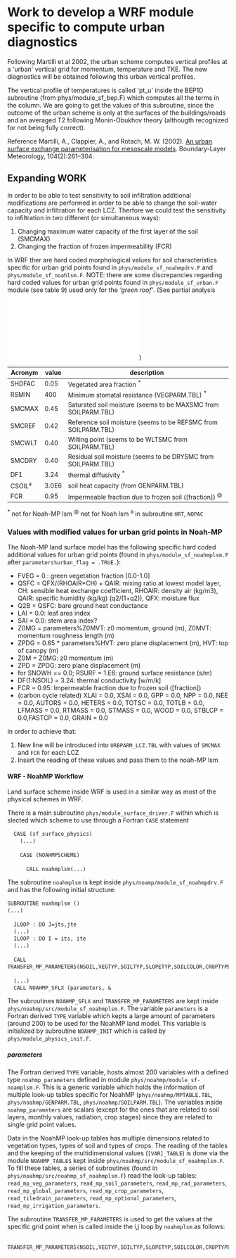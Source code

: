 # Work to develop a WRF module specific to compute urban diagnostics

Following Martilli et al 2002, the urban scheme computes vertical profiles at a 'urban' vertical grid for momentum, temperature and TKE. The new diagnostics will be obtained following this urban vertical profiles.

The vertical profile of temperatures is called 'pt_u' inside the BEP1D subroutine (from phys/module_sf_bep.F) which computes all the terms in the column. We are going to get the values of this subroutine, since the outcome of the urban scheme is only at the surfaces of the buildings/roads and an averaged T2 following Monin-Obukhov theory (althougth recognized for not being fully correct).

Reference 
Martilli, A., Clappier, A., and Rotach, M. W. (2002). [An urban surface exchange parameterisation for mesoscale models](https://link.springer.com/article/10.1023/A:1016099921195). Boundary-Layer Meteorology, 104(2):261–304.

## Expanding WORK 
In order to be able to test sensitivity to soil infiltration additional modifications are performed in order to be able to change the soil-water capacity and infiltration for each LCZ. Therfore we could test the sensitivity to infiltration in two different (or simultaneous ways):
1. Changing maximum water capacity of the first layer of the soil (SMCMAX)
1. Changing the fraction of frozen impermeability (FCR)

In WRF ther are hard coded morphological values for soil characteristics specific for urban grid points found in `phys/module_sf_noahmpdrv.F` and `phys/module_sf_noahlsm.F`. NOTE: there are some discrepancies regarding hard coded values for urban grid points found in `phys/module_sf_urban.F` module (see table 9) used only for the _’green roof’_. (See partial analysis ![urban_infiltSens.pdf](./urban_infiltSens.pdf))

| Acronym   | value  | description |
| ---       | ----   | ---- |
| SHDFAC    |  0.05  | Vegetated area fraction <SUP>*</SUP>
| RSMIN     |  400   | Minimum stomatal resistance (VEGPARM.TBL) <SUP>*</SUP>
| SMCMAX    |  0.45  | Saturated soil moisture (seems to be MAXSMC from SOILPARM.TBL)
| SMCREF    |  0.42  | Reference soil moisture (seems to be REFSMC from SOILPARM.TBL)
| SMCWLT    |  0.40  | Wilting point (seems to be WLTSMC from SOILPARM.TBL)
| SMCDRY    |  0.40  | Residual soil moisture (seems to be DRYSMC from SOILPARM.TBL)
| DF1       |  3.24  | thermal diffusivity <SUP>*</SUP>
| CSOIL<SUP>a</SUP> |  3.0E6 | soil heat capacity (from GENPARM.TBL)
| FCR       |  0.95  | Impermeable fraction due to frozen soil ([fraction]) <SUP>@</SUP>

<SUP>*</SUP> not for Noah-MP lsm
<SUP>@</SUP> not for Noah lsm
<SUP>a</SUP> in subroutine `HRT`, `NOPAC`

### Values with modified values for urban grid points in Noah-MP
The Noah-MP land surface model has the following specific hard coded additional values for urban grid points (found in `phys/module_sf_noahmplsm.F` after `parameters%urban_flag = .TRUE.`):
- FVEG = 0.: green vegetation fraction [0.0-1.0]
- QSFC = QFX/(RHOAIR*CH) + QAIR: mixing ratio at lowest model layer, CH: sensible heat exchange coefficient, RHOAIR: density air (kg/m3), QAIR: specific humidity (kg/kg) (q2/(1+q2)), QFX: moisture flux
- Q2B = QSFC: bare ground heat conductance
- LAI  = 0.0: leaf area index
- SAI  = 0.0: stem area index?
- Z0MG = parameters%Z0MVT: z0 momentum, ground (m), Z0MVT: momentum roughness length (m)
- ZPDG  = 0.65 * parameters%HVT: zero plane displacement (m), HVT: top of canopy (m)
- Z0M  = Z0MG: z0 momentum (m)
- ZPD  = ZPDG: zero plane displacement (m)
- for SNOWH == 0.0; RSURF = 1.E6: ground surface resistance (s/m)
- DF(1:NSOIL) = 3.24: thermal conductivity [w/m/k]
- FCR = 0.95: Impermeable fraction due to frozen soil ([fraction])
- (carbon cycle related) XLAI = 0.0, XSAI = 0.0, GPP = 0.0, NPP = 0.0, NEE = 0.0, AUTORS = 0.0, HETERS = 0.0, TOTSC = 0.0, TOTLB = 0.0, LFMASS = 0.0, RTMASS = 0.0, STMASS = 0.0, WOOD = 0.0, STBLCP = 0.0,FASTCP = 0.0, GRAIN = 0.0

In order to achieve that:
1. New line will be introduced into `URBPARM_LCZ.TBL` with values of `SMCMAX` and `FCR` for each LCZ
1. Insert the reading of these values and pass them to the noah-MP lsm

#### WRF - NoahMP Workflow
Land surface scheme inside WRF is used in a similar way as most of the physical schemes in WRF. 

There is a main subroutine `phys/module_surface_driver.F` within which is slected which scheme to use through a Fortran `CASE` statement
```Fortran
  CASE (sf_surface_physics)
    (...)
    
    CASE (NOAHMPSCHEME)
    
      CALL noahmplsm(...)
```
The subroutine `noahmplsm` is kept inside `phys/noamp/module_sf_noahmpdrv.F` and has the following initial structure:
```Fortran
SUBROUTINE noahmplsm ()
(...)

  JLOOP : DO J=jts,jte
  (...)
  ILOOP : DO I = its, ite
  (...)

  CALL TRANSFER_MP_PARAMETERS(NSOIL,VEGTYP,SOILTYP,SLOPETYP,SOILCOLOR,CROPTYPE,parameters)

  (...)
  CALL NOAHMP_SFLX (parameters, &
```
The subroutines `NOAHMP_SFLX` and `TRANSFER_MP_PARAMETERS` are kept inside `phys/noahmp/src/module_sf_noahmplsm.F`. The variable `parameters` is a Fortran derived `TYPE` variable which kepts a large amount of parameters (around 200) to be used for the NoahMP land model. This variable is initialized by subroutine `NOAHMP_INIT` which is called by `phys/module_physics_init.F`.

##### parameters
The Fortran derived `TYPE` variable, hosts almost 200 variables with a defined type `noahmp_parameters` defined in module `phys/noahmp/module_sf-noamplsm.F`. This is a generic variable which holds the information of multiple look-up tables specific for NoahMP (`phys/noahmp/MPTABLE.TBL`, `phys/noahmp/GENPARM.TBL`, `phys/noahmp/SOILPARM.TBL`). The variables inside `noahmp_parameters` are scalars (except for the ones that are related to soil layers, monthly values, radiation, crop stages) since they are related to single grid point values.

Data in the NoahMP look-up tables has multiple dimensions related to vegetation types, types of soil and types of crops. The reading of the tables and the keeping of the multidimensional values (`[VAR]_TABLE`) is done via the module `NOAHMP_TABLES` kept inside `phys/noahmp/src/module_sf_noahmplsm.F`. To fill these tables, a series of subroutines (found in `phys/noahmp/src/noahmp_sf_noahmplsm.F`) read the look-up tables: `read_mp_veg_parameters`, `read_mp_soil_parameters`, `read_mp_rad_parameters`, `read_mp_global_parameters`, `read_mp_crop_parameters`, `read_tiledrain_parameters`, `read_mp_optional_parameters`, `read_mp_irrigation_parameters`. 

The subroutine `TRANSFER_MP_PARAMETERS` is used to get the values at the specific grid point when is called inside the i,j loop by `noahmplsm` as follows:
```Fortran
       TRANSFER_MP_PARAMETERS(NSOIL,VEGTYP,SOILTYP,SLOPETYP,SOILCOLOR,CROPTYPE,parameters)
```




